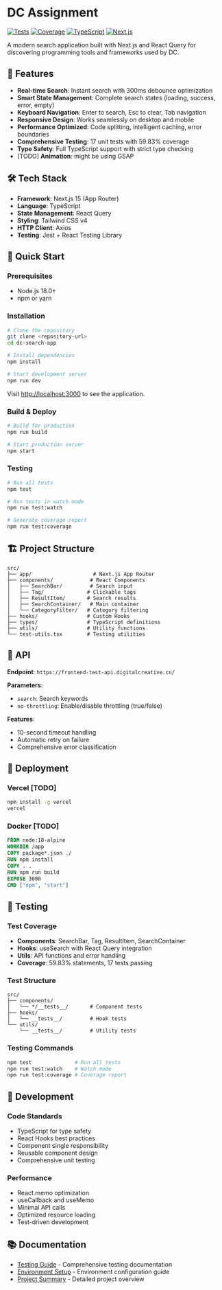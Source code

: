 # DC Assignment

[![Tests](https://img.shields.io/badge/tests-17%20passing-brightgreen)](https://github.com/your-repo/dc-search-app)
[![Coverage](https://img.shields.io/badge/coverage-59.83%25-yellow)](https://github.com/your-repo/dc-search-app)
[![TypeScript](https://img.shields.io/badge/TypeScript-5.0-blue)](https://www.typescriptlang.org/)
[![Next.js](https://img.shields.io/badge/Next.js-15-black)](https://nextjs.org/)

A modern search application built with Next.js and React Query for discovering programming tools and frameworks used by DC.

## 🚀 Features

- **Real-time Search**: Instant search with 300ms debounce optimization
- **Smart State Management**: Complete search states (loading, success, error, empty)
- **Keyboard Navigation**: Enter to search, Esc to clear, Tab navigation
- **Responsive Design**: Works seamlessly on desktop and mobile
- **Performance Optimized**: Code splitting, intelligent caching, error boundaries
- **Comprehensive Testing**: 17 unit tests with 59.83% coverage
- **Type Safety**: Full TypeScript support with strict type checking
- [TODO] **Animation**: might be using GSAP

## 🛠 Tech Stack

- **Framework**: Next.js 15 (App Router)
- **Language**: TypeScript
- **State Management**: React Query
- **Styling**: Tailwind CSS v4
- **HTTP Client**: Axios
- **Testing**: Jest + React Testing Library

## 🚀 Quick Start

### Prerequisites
- Node.js 18.0+
- npm or yarn

### Installation
```bash
# Clone the repository
git clone <repository-url>
cd dc-search-app

# Install dependencies
npm install

# Start development server
npm run dev
```

Visit [http://localhost:3000](http://localhost:3000) to see the application.

### Build & Deploy
```bash
# Build for production
npm run build

# Start production server
npm start
```

### Testing
```bash
# Run all tests
npm test

# Run tests in watch mode
npm run test:watch

# Generate coverage report
npm run test:coverage
```

## 🏗 Project Structure

```
src/
├── app/                    # Next.js App Router
├── components/            # React Components
│   ├── SearchBar/         # Search input
│   ├── Tag/              # Clickable tags
│   ├── ResultItem/       # Search results
│   ├── SearchContainer/   # Main container
│   └── CategoryFilter/   # Category filtering
├── hooks/                # Custom Hooks
├── types/                # TypeScript definitions
├── utils/                # Utility functions
└── test-utils.tsx        # Testing utilities
```

## 🔧 API

**Endpoint**: `https://frontend-test-api.digitalcreative.cn/`

**Parameters**:
- `search`: Search keywords
- `no-throttling`: Enable/disable throttling (true/false)

**Features**:
- 10-second timeout handling
- Automatic retry on failure
- Comprehensive error classification

## 🚀 Deployment

### Vercel [TODO]
```bash
npm install -g vercel
vercel
```

### Docker [TODO]
```dockerfile
FROM node:18-alpine
WORKDIR /app
COPY package*.json ./
RUN npm install
COPY . .
RUN npm run build
EXPOSE 3000
CMD ["npm", "start"]
```

## 🧪 Testing

### Test Coverage
- **Components**: SearchBar, Tag, ResultItem, SearchContainer
- **Hooks**: useSearch with React Query integration
- **Utils**: API functions and error handling
- **Coverage**: 59.83% statements, 17 tests passing

### Test Structure
```
src/
├── components/
│   └── */__tests__/       # Component tests
├── hooks/
│   └── __tests__/         # Hook tests
└── utils/
    └── __tests__/         # Utility tests
```

### Testing Commands
```bash
npm test              # Run all tests
npm run test:watch    # Watch mode
npm run test:coverage # Coverage report
```

## 📝 Development

### Code Standards
- TypeScript for type safety
- React Hooks best practices
- Component single responsibility
- Reusable component design
- Comprehensive unit testing

### Performance
- React.memo optimization
- useCallback and useMemo
- Minimal API calls
- Optimized resource loading
- Test-driven development

## 📚 Documentation

- [Testing Guide](./TESTING.md) - Comprehensive testing documentation
- [Environment Setup](./ENV_SETUP.md) - Environment configuration guide
- [Project Summary](./PROJECT_SUMMARY.md) - Detailed project overview

